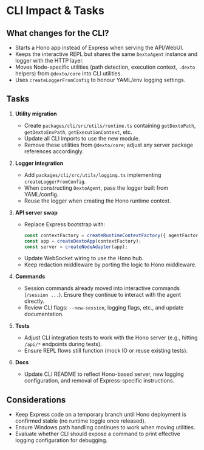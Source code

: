 # CLI Impact & Tasks

## What changes for the CLI?
- Starts a Hono app instead of Express when serving the API/WebUI.
- Keeps the interactive REPL but shares the same `DextoAgent` instance and logger with the HTTP layer.
- Moves Node-specific utilities (path detection, execution context, `.dexto` helpers) from `@dexto/core` into CLI utilities.
- Uses `createLoggerFromConfig` to honour YAML/env logging settings.

## Tasks
1. **Utility migration**
   - Create `packages/cli/src/utils/runtime.ts` containing `getDextoPath`, `getDextoEnvPath`, `getExecutionContext`, etc.
   - Update all CLI imports to use the new module.
   - Remove these utilities from `@dexto/core`; adjust any server package references accordingly.

2. **Logger integration**
   - Add `packages/cli/src/utils/logging.ts` implementing `createLoggerFromConfig`.
   - When constructing `DextoAgent`, pass the logger built from YAML/config.
   - Reuse the logger when creating the Hono runtime context.

3. **API server swap**
   - Replace Express bootstrap with:
     ```ts
     const contextFactory = createRuntimeContextFactory({ agentFactory, logger });
     const app = createDextoApp(contextFactory);
     const server = createNodeAdapter(app);
     ```
   - Update WebSocket wiring to use the Hono hub.
   - Keep redaction middleware by porting the logic to Hono middleware.

4. **Commands**
   - Session commands already moved into interactive commands (`/session ...`). Ensure they continue to interact with the agent directly.
   - Review CLI flags: `--new-session`, logging flags, etc., and update documentation.

5. **Tests**
   - Adjust CLI integration tests to work with the Hono server (e.g., hitting `/api/*` endpoints during tests).
   - Ensure REPL flows still function (mock IO or reuse existing tests).

6. **Docs**
   - Update CLI README to reflect Hono-based server, new logging configuration, and removal of Express-specific instructions.

## Considerations
- Keep Express code on a temporary branch until Hono deployment is confirmed stable (no runtime toggle once released).
- Ensure Windows path handling continues to work when moving utilities.
- Evaluate whether CLI should expose a command to print effective logging configuration for debugging.
